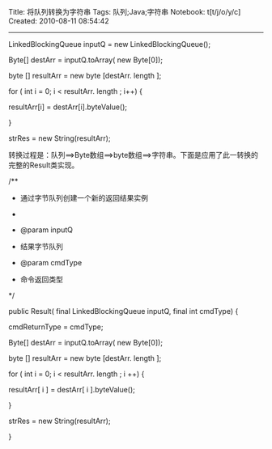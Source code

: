 Title: 将队列转换为字符串
Tags: 队列;Java;字符串
Notebook: t[t/j/o/y/c]
Created: 2010-08-11 08:54:42

------

LinkedBlockingQueue<Byte> inputQ = new LinkedBlockingQueue<Byte>(); 


 Byte[] destArr = inputQ.toArray( new Byte[0]); 

 byte [] resultArr = new  byte [destArr. length ]; 

 for ( int i = 0; i < resultArr. length ; i++) { 

  resultArr[i] = destArr[i].byteValue(); 

 } 

 strRes = new String(resultArr); 

 转换过程是：队列==>Byte数组==>byte数组==>字符串。下面是应用了此一转换的完整的Result类实现。 

 
 /** 

 * 通过字节队列创建一个新的返回结果实例 

 * 

 * @param inputQ 

 *   结果字节队列 

 * @param cmdType 

 *   命令返回类型 

 */ 

 public Result( final LinkedBlockingQueue<Byte> inputQ, final  int cmdType) { 

  cmdReturnType = cmdType; 

  Byte[] destArr = inputQ.toArray( new Byte[0]); 

  byte [] resultArr = new  byte [destArr. length ]; 

  for ( int i = 0; i < resultArr. length ; i ++) { 

   resultArr[ i ] = destArr[ i ].byteValue(); 

  } 

  strRes = new String(resultArr); 

 }